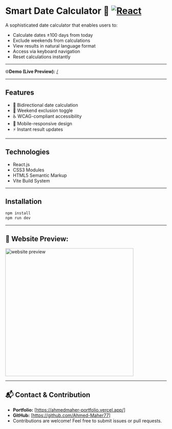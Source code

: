 # Smart Date Calculator 📅 [![React](https://img.shields.io/badge/React-19.0.0-blue.svg)](https://reactjs.org)

A sophisticated date calculator that enables users to:
- Calculate dates ±100 days from today
- Exclude weekends from calculations
- View results in natural language format
- Access via keyboard navigation
- Reset calculations instantly

<hr/>

🌐**Demo (Live Preview):** <a href="" target="_blank">/</a> 

<hr/>

## Features
- 🔄 Bidirectional date calculation
- 🚫 Weekend exclusion toggle
- ♿ WCAG-compliant accessibility
- 📱 Mobile-responsive design
- ⚡ Instant result updates

<hr/>

## Technologies
- React.js
- CSS3 Modules
- HTML5 Semantic Markup
- Vite Build System

<hr/>

## Installation
```bash
npm install
npm run dev
```

<hr/>

## 👀 Website Preview:
<a href="website-url" title="demo">
  <img src="uploaded-img-on-github-readme" alt="website preview" width="400">
</a>

<hr/>

## 📬 Contact & Contribution
- **Portfolio:** [https://ahmedmaher-portfolio.vercel.app/]
- **GitHub:** [https://github.com/Ahmed-Maher77]
- Contributions are welcome! Feel free to submit issues or pull requests.
